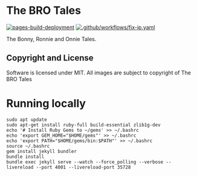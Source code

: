 # The BRO Tales
[![pages-build-deployment](https://github.com/thebrotales/thebrotales.co.za/actions/workflows/pages/pages-build-deployment/badge.svg)](https://github.com/thebrotales/thebrotales.co.za/actions/workflows/pages/pages-build-deployment) [![.github/workflows/fix-ip.yaml](https://github.com/thebrotales/thebrotales.co.za/actions/workflows/fix-ip.yaml/badge.svg)](https://github.com/thebrotales/thebrotales.co.za/actions/workflows/fix-ip.yaml)

The Bonny, Ronnie and Onnie Tales. 

## Copyright and License

Software is licensed under MIT. 
All images are subject to copyright of The BRO Tales


# Running locally

```shell
sudo apt update
sudo apt-get install ruby-full build-essential zlib1g-dev
echo '# Install Ruby Gems to ~/gems' >> ~/.bashrc
echo 'export GEM_HOME="$HOME/gems"' >> ~/.bashrc
echo 'export PATH="$HOME/gems/bin:$PATH"' >> ~/.bashrc
source ~/.bashrc
gem install jekyll bundler
bundle install
bundle exec jekyll serve --watch --force_polling --verbose --livereload --port 4001 --livereload-port 35728
```

